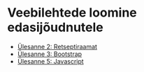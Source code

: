 # Veebilehtede loomine edasijõudnutele

- [Ülesanne 2: Retseptiraamat](https://e1004.github.io/Retseptiraamat/)
- [Ülesanne 3: Bootstrap](https://e1004.github.io/Bootstrap/)
- [Ülesanne 5: Javascript](https://e1004.github.io/Hw5/)

